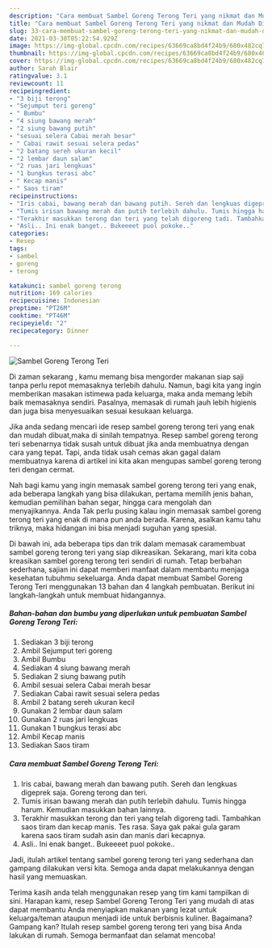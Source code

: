 ```yaml
---
description: "Cara membuat Sambel Goreng Terong Teri yang nikmat dan Mudah Dibuat"
title: "Cara membuat Sambel Goreng Terong Teri yang nikmat dan Mudah Dibuat"
slug: 33-cara-membuat-sambel-goreng-terong-teri-yang-nikmat-dan-mudah-dibuat
date: 2021-03-30T05:22:54.929Z
image: https://img-global.cpcdn.com/recipes/63669ca8bd4f24b9/680x482cq70/sambel-goreng-terong-teri-foto-resep-utama.jpg
thumbnail: https://img-global.cpcdn.com/recipes/63669ca8bd4f24b9/680x482cq70/sambel-goreng-terong-teri-foto-resep-utama.jpg
cover: https://img-global.cpcdn.com/recipes/63669ca8bd4f24b9/680x482cq70/sambel-goreng-terong-teri-foto-resep-utama.jpg
author: Sarah Blair
ratingvalue: 3.1
reviewcount: 11
recipeingredient:
- "3 biji terong"
- "Sejumput teri goreng"
- " Bumbu"
- "4 siung bawang merah"
- "2 siung bawang putih"
- "sesuai selera Cabai merah besar"
- " Cabai rawit sesuai selera pedas"
- "2 batang sereh ukuran kecil"
- "2 lembar daun salam"
- "2 ruas jari lengkuas"
- "1 bungkus terasi abc"
- " Kecap manis"
- " Saos tiram"
recipeinstructions:
- "Iris cabai, bawang merah dan bawang putih. Sereh dan lengkuas digeprek saja. Goreng terong dan teri."
- "Tumis irisan bawang merah dan putih terlebih dahulu. Tumis hingga harum. Kemudian masukkan bahan lainnya."
- "Terakhir masukkan terong dan teri yang telah digoreng tadi. Tambahkan saos tiram dan kecap manis. Tes rasa. Saya gak pakai gula garam karena saos tiram sudah asin dan manis dari kecapnya."
- "Asli.. Ini enak banget.. Bukeeeet puol pokoke.."
categories:
- Resep
tags:
- sambel
- goreng
- terong

katakunci: sambel goreng terong 
nutrition: 169 calories
recipecuisine: Indonesian
preptime: "PT26M"
cooktime: "PT46M"
recipeyield: "2"
recipecategory: Dinner

---
```



![Sambel Goreng Terong Teri](https://img-global.cpcdn.com/recipes/63669ca8bd4f24b9/680x482cq70/sambel-goreng-terong-teri-foto-resep-utama.jpg)

Di zaman  sekarang , kamu memang bisa mengorder makanan siap saji tanpa perlu repot memasaknya terlebih dahulu. Namun, bagi kita yang ingin memberikan masakan istimewa pada keluarga, maka anda memang lebih baik memasaknya sendiri. Pasalnya, memasak di rumah jauh lebih higienis dan juga bisa menyesuaikan sesuai kesukaan keluarga.

Jika anda sedang mencari ide resep sambel goreng terong teri yang enak dan mudah dibuat,maka di sinilah tempatnya. Resep sambel goreng terong teri  sebenarnya tidak susah untuk dibuat jika anda membuatnya dengan cara yang tepat. Tapi, anda tidak usah cemas akan gagal dalam membuatnya 
karena di artikel ini kita akan mengupas sambel goreng terong teri dengan cermat.  



Nah bagi kamu yang ingin memasak sambel goreng terong teri yang enak, ada beberapa langkah yang bisa dilakukan, pertama memilih jenis bahan, kemudian pemilihan bahan segar, hingga cara mengolah dan menyajikannya. Anda Tak perlu pusing kalau ingin memasak sambel goreng terong teri yang enak di mana pun anda berada. Karena, asalkan kamu  tahu triknya, maka hidangan ini bisa menjadi suguhan yang spesial.

Di bawah ini, ada beberapa tips dan trik dalam memasak caramembuat sambel goreng terong teri yang siap dikreasikan. Sekarang, mari kita coba kreasikan sambel goreng terong teri sendiri di rumah. Tetap berbahan sederhana, sajian ini dapat memberi manfaat dalam membantu menjaga kesehatan tubuhmu sekeluarga. Anda dapat membuat Sambel Goreng Terong Teri menggunakan 13 bahan dan 4 langkah pembuatan. Berikut ini langkah-langkah untuk membuat hidangannya.

<!--inarticleads1-->

##### Bahan-bahan dan bumbu yang diperlukan untuk pembuatan Sambel Goreng Terong Teri:

1. Sediakan 3 biji terong
1. Ambil Sejumput teri goreng
1. Ambil  Bumbu
1. Sediakan 4 siung bawang merah
1. Sediakan 2 siung bawang putih
1. Ambil sesuai selera Cabai merah besar
1. Sediakan  Cabai rawit sesuai selera pedas
1. Ambil 2 batang sereh ukuran kecil
1. Gunakan 2 lembar daun salam
1. Gunakan 2 ruas jari lengkuas
1. Gunakan 1 bungkus terasi abc
1. Ambil  Kecap manis
1. Sediakan  Saos tiram




<!--inarticleads2-->

##### Cara membuat Sambel Goreng Terong Teri:

1. Iris cabai, bawang merah dan bawang putih. Sereh dan lengkuas digeprek saja. Goreng terong dan teri.
1. Tumis irisan bawang merah dan putih terlebih dahulu. Tumis hingga harum. Kemudian masukkan bahan lainnya.
1. Terakhir masukkan terong dan teri yang telah digoreng tadi. Tambahkan saos tiram dan kecap manis. Tes rasa. Saya gak pakai gula garam karena saos tiram sudah asin dan manis dari kecapnya.
1. Asli.. Ini enak banget.. Bukeeeet puol pokoke..




Jadi, itulah artikel tentang  sambel goreng terong teri  yang sederhana dan gampang dilakukan versi kita. Semoga anda dapat melakukannya dengan hasil yang memuaskan. 

Terima kasih anda telah menggunakan resep yang tim kami tampilkan di sini. Harapan kami, resep  Sambel Goreng Terong Teri yang mudah di atas dapat membantu Anda menyiapkan makanan yang lezat untuk keluarga/teman ataupun menjadi ide untuk berbisnis kuliner. Bagaimana? Gampang kan? Itulah resep sambel goreng terong teri yang bisa Anda lakukan di rumah. Semoga bermanfaat dan selamat mencoba!


